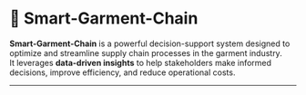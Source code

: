 # 🧵 Smart-Garment-Chain  

**Smart-Garment-Chain** is a powerful decision-support system designed to optimize and streamline supply chain processes in the garment industry.  
It leverages **data-driven insights** to help stakeholders make informed decisions, improve efficiency, and reduce operational costs.  

---
